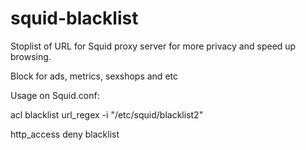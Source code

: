 # squid-blacklist
Stoplist of URL for Squid proxy server for more privacy and speed up browsing.

Block for ads, metrics, sexshops and etc


Usage on Squid.conf:

acl blacklist url_regex -i "/etc/squid/blacklist2"

http_access deny blacklist

